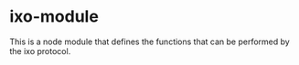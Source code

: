 # ixo-module
This is a node module that defines the functions that can be performed by the ixo protocol. 
